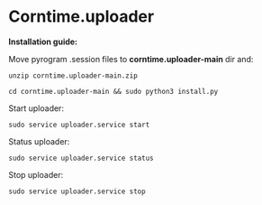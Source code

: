 # Corntime.uploader


**Installation guide:**

Move pyrogram .session files to **corntime.uploader-main** dir and:

```
unzip corntime.uploader-main.zip

cd corntime.uploader-main && sudo python3 install.py
```

Start uploader:

```
sudo service uploader.service start
```

Status uploader:
```
sudo service uploader.service status
```


Stop uploader:
```
sudo service uploader.service stop
```


